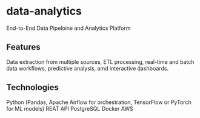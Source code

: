 # data-analytics
End-to-End Data Pipeloine and Analytics Platform

## Features
Data extraction from multiple sources, ETL processing, real-time and batch data workflows, predictive analysis, amd interactive dashboards.

## Technologies
Python (Pandas, Apache Airflow for orchestration, TensorFlow or PyTorch for ML models)
REAT API
PostgreSQL
Docker
AWS

